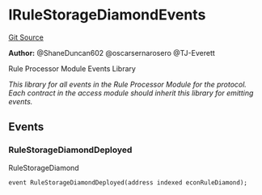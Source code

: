 # IRuleStorageDiamondEvents
[Git Source](https://github.com/thrackle-io/Tron_Internal/blob/de9d46fc7f857fca8d253f1ed09221b1c3873dd9/src/interfaces/IEvents.sol)

**Author:**
@ShaneDuncan602 @oscarsernarosero @TJ-Everett

Rule Processor Module Events Library

*This library for all events in the Rule Processor Module for the protocol. Each contract in the access module should inherit this library for emitting events.*


## Events
### RuleStorageDiamondDeployed
RuleStorageDiamond


```solidity
event RuleStorageDiamondDeployed(address indexed econRuleDiamond);
```


